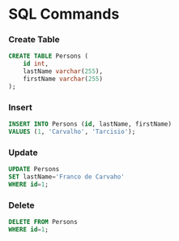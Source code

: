 # SQL Commands

### Create Table

```sql
CREATE TABLE Persons (
    id int,
    lastName varchar(255),
    firstName varchar(255)
);
```

### Insert

```sql
INSERT INTO Persons (id, lastName, firstName)
VALUES (1, 'Carvalho', 'Tarcisio');
```

### Update

```sql
UPDATE Persons
SET lastName='Franco de Carvaho'
WHERE id=1;
```

### Delete

```sql
DELETE FROM Persons 
WHERE id=1;
```

